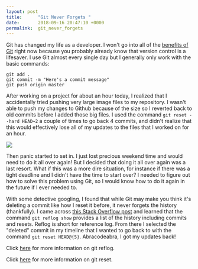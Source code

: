 ```yaml
---
layout: post
title:      "Git Never Forgets "
date:       2018-09-16 20:47:10 +0000
permalink:  git_never_forgets
---
```



Git has changed my life as a developer. I won't go into all of the [benefits of Git](https://www.atlassian.com/git/tutorials/why-git) right now because you probably already know that version control is a lifesaver. I use Git almost every single day but I generally only work with the basic commands: 

```
git add .
git commit -m "Here's a commit message"
git push origin master
```

After working on a project for about an hour today, I realized that I accidentally tried pushing very large image files to my repository. I wasn't able to push my changes to Github because of the size so I reverted back to old commits before I added those big files. I used the command `git reset --hard HEAD~2` a couple of times to go back 4 commits, and didn't realize that this would effectively lose all of my updates to the files that I worked on for an hour. 

![](https://media.giphy.com/media/VS95jHa4UCOe4/giphy.gif)

Then panic started to set in. I just lost precious weekend time and would need to do it all over again! But I decided that doing it all over again was a last resort. What if this was a more dire situation, for instance if there was a tight deadline and I didn't have the time to start over? I needed to figure out how to solve this problem using Git, so I would know how to do it again in the future if I ever needed to. 

With some detective googling, I found that while Git may make you think it's deleting a commit like how I reset it before, it never forgets the history (thankfully). I came across [this Stack Overflow post](https://stackoverflow.com/questions/5788037/recover-from-git-reset-hard) and learned that the command `git reflog show` provides a list of the history including commits and resets. Reflog is short for reference log. From there I selected the "deleted" commit in my timeline that I wanted to go back to with the command `git reset HEAD@{5}`. Abracodeabra, I got my updates back!

Click [here](https://www.atlassian.com/git/tutorials/rewriting-history/git-reflog) for more information on git reflog.

Click [here](https://www.atlassian.com/git/tutorials/undoing-changes/git-reset) for more information on git reset.

